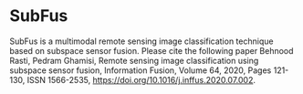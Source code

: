 # SubFus
SubFus is a multimodal remote sensing image classification technique based on subspace sensor fusion. Please cite the following paper Behnood Rasti, Pedram Ghamisi, Remote sensing image classification using subspace sensor fusion, Information Fusion, Volume 64, 2020, Pages 121-130, ISSN 1566-2535, https://doi.org/10.1016/j.inffus.2020.07.002.
